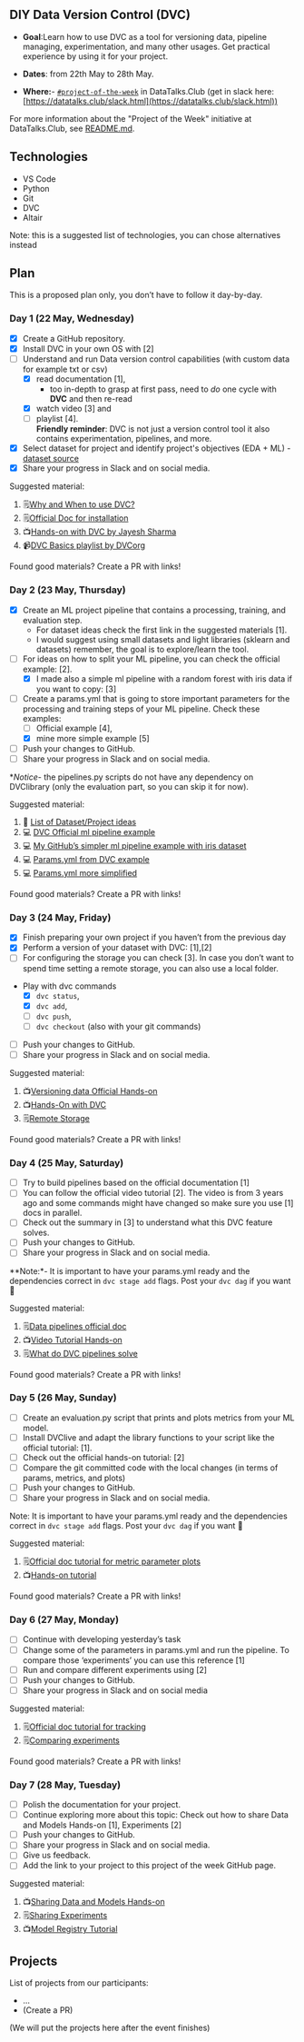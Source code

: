 ## DIY Data Version Control (DVC)

- **Goal**:Learn how to use DVC as a tool for versioning data, pipeline managing, experimentation, and many other usages. Get practical experience by using it for your project.

- **Dates**: from 22th May to 28th May.
- **Where:**- [`#project-of-the-week`](https://app.slack.com/client/T01ATQK62F8/C02BP4FQH36) in DataTalks.Club (get in slack here: [https://datatalks.club/slack.html](https://datatalks.club/slack.html))

For more information about the "Project of the Week" initiative at DataTalks.Club, see [README.md](../README.md).

## Technologies

- VS Code
- Python
- Git
- DVC
- Altair

Note: this is a suggested list of technologies, you can chose alternatives instead

## Plan

This is a proposed plan only, you don’t have to follow it day-by-day.

### Day 1 (22 May, Wednesday)

- [x] Create a GitHub repository.
- [x] Install DVC in your own OS with [2]
- [ ] Understand and run Data version control capabilities (with custom data for example txt or csv)  
  - [x] read documentation [1],
    - too in-depth to grasp at first pass, need to *do* one cycle with **DVC** and then re-read
  - [x] watch video [3] and 
  - [ ] playlist [4]. <br/>**Friendly reminder**: DVC is not just a version control tool it also contains experimentation, pipelines, and more.
- [x] Select dataset for project and identify project's objectives (EDA + ML)
      - [dataset source](https://www.kaggle.com/datasets/aslanahmedov/walmart-sales-forecast)
- [x] Share your progress in Slack and on social media.

Suggested material:

1. 🗒️[Why and When to use DVC?](https://dvc.org/doc/use-cases)
2. 🗒️[Official Doc for installation](https://dvc.org/doc/install)
3. 📺[Hands-on with DVC by Jayesh Sharma](https://www.youtube.com/watch?v=efnw2QvlhZM)
4. :video_camera:[DVC Basics playlist by DVCorg](https://youtube.com/playlist?list=PL7WG7YrwYcnDb0qdPl9-KEStsL-3oaEjg&si=VWK_I2CAm_plXfHp)

Found good materials? Create a PR with links!

### Day 2 (23 May, Thursday)

- [x] Create an ML project pipeline that contains a processing, training, and evaluation step. 
  - For dataset ideas check the first link in the suggested materials [1]. 
  - I would suggest using small datasets and light libraries (sklearn and datasets) remember, the goal is to explore/learn the tool.
- [ ] For ideas on how to split your ML pipeline, you can check the official example: [2]. 
  - [x] I made also a simple ml pipeline with a random forest with iris data if you want to copy: [3]
- [ ] Create a params.yml that is going to store important parameters for the processing and training steps of your ML pipeline. Check these examples: 
  - [ ] Official example [4], 
  - [x] mine more simple example [5]
- [ ] Push your changes to GitHub.
- [ ] Share your progress in Slack and on social media.

**Notice*- the pipelines.py scripts do not have any dependency on DVClibrary (only the evaluation part, so you can skip it for now).

Suggested material:

1. 💾 [List of Dataset/Project ideas](https://github.com/DataTalksClub/data-engineering-zoomcamp/blob/main/projects/datasets.md)
2. 💻 [DVC Official ml pipeline example](https://github.com/iterative/example-get-started/tree/main/src)
3. 💻 [My GitHub’s simpler ml pipeline example with iris dataset](https://github.com/AntonisCSt/POW_DVC/tree/main/src)
4. 💻 [Params.yml from DVC example](https://github.com/iterative/example-get-started/blob/main/params.yaml)
5. 💻 [Params.yml more simplified](https://github.com/AntonisCSt/POW_DVC/blob/main/params.yaml)

Found good materials? Create a PR with links!

### Day 3 (24 May, Friday)

- [x] Finish preparing your own project if you haven’t from the previous day
- [x] Perform a version of your dataset with DVC: [1],[2]
- [ ] For configuring the storage you can check [3].
 In case you don’t want to spend time setting a remote storage, you can also use a local folder.
- Play with dvc commands 
  - [x] `dvc status`, 
  - [x] `dvc add`, 
  - [ ] `dvc push`, 
  - [ ] `dvc checkout` (also with your git commands)
- [ ] Push your changes to GitHub.
- [ ] Share your progress in Slack and on social media.

Suggested material:

1. 📺[Versioning data Official Hands-on](https://www.youtube.com/watch?v=kLKBcPonMYw&t=0s)
2. 📺[Hands-On with DVC](https://www.youtube.com/watch?v=efnw2QvlhZM)
3. 🗒️[Remote Storage](https://dvc.org/doc/user-guide/data-management/remote-storage)

Found good materials? Create a PR with links!

### Day 4 (25 May, Saturday)

- [ ] Try to build pipelines based on the official documentation [1]
- [ ] You can follow the official video tutorial [2]. The video is from 3 years ago and some commands might have changed so make sure you use [1] docs in parallel.
- [ ] Check out the summary in [3] to understand what this DVC feature solves.
- [ ] Push your changes to GitHub.
- [ ] Share your progress in Slack and on social media.

**Note:*- It is important to have your params.yml ready and the dependencies correct in `dvc stage add` flags.
Post your `dvc dag` if you want 🙂

Suggested material:

1. 🗒️[Data pipelines official doc](https://dvc.org/doc/start/data-pipelines/data-pipelines)
2. 📺[Video Tutorial Hands-on](https://www.youtube.com/watch?v=71IGzyH95UY)
3. 🗒️[What do DVC pipelines solve](https://dvc.org/doc/start/data-pipelines/data-pipelines#summary)

Found good materials? Create a PR with links!

### Day 5 (26 May, Sunday)

- [ ] Create an evaluation.py script that prints and plots metrics from your ML model.
- [ ] Install DVClive and adapt the library functions to your script like the official tutorial: [1].
- [ ] Check out the official hands-on tutorial: [2]
- [ ] Compare the git committed code with the local changes (in terms of params, metrics, and plots)
- [ ] Push your changes to GitHub.
- [ ] Share your progress in Slack and on social media.

Note: It is important to have your params.yml ready and the dependencies correct in `dvc stage add` flags. 
Post your `dvc dag` if you want 🙂

Suggested material:

1. 🗒️[Official doc tutorial for metric parameter plots](https://dvc.org/doc/start/data-pipelines/metrics-parameters-plots)
2. 📺[Hands-on tutorial](https://www.youtube.com/watch?v=iduHPtBncBk&list=PL7WG7YrwYcnDb0qdPl9-KEStsL-3oaEjg)

Found good materials? Create a PR with links!

### Day 6 (27 May, Monday)

- [ ] Continue with developing yesterday’s task
- [ ] Change some of the parameters in params.yml and run the pipeline. To compare those ‘experiments’ you can use this reference [1]
- [ ] Run and compare different experiments using [2]
- [ ] Push your changes to GitHub.
- [ ] Share your progress in Slack and on social media

Suggested material:

1. 🗒️[Official doc tutorial for tracking](https://dvc.org/doc/start/experiments/experiment-tracking?tab=VSCode-Extension#tracking)
2. 🗒️[Comparing experiments](https://dvc.org/doc/user-guide/experiment-management/comparing-experiments)

Found good materials? Create a PR with links!

### Day 7 (28 May, Tuesday)

- [ ] Polish the documentation for your project.
- [ ] Continue exploring more about this topic: Check out how to share Data and Models Hands-on [1], Experiments [2]
- [ ] Push your changes to GitHub.
- [ ] Share your progress in Slack and on social media.
- [ ] Give us feedback.
- [ ] Add the link to your project to this project of the week GitHub page.

Suggested material:
1. 📺[Sharing Data and Models Hands-on](https://www.youtube.com/watch?v=EE7Gk84OZY8&list=PL7WG7YrwYcnDb0qdPl9-KEStsL-3oaEjg&index=2)
2. 🗒️[Sharing Experiments](https://dvc.org/doc/user-guide/experiment-management/sharing-experiments)
3. 📺[Model Registry Tutorial](https://www.youtube.com/watch?v=T7MBFpnSr9Q) 


## Projects

List of projects from our participants:

- ...
- (Create a PR)

(We will put the projects here after the event finishes)
